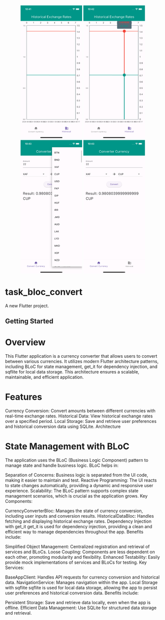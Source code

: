 <p align="center">
<img src="screenShots/SimulatorScreenshot1.png" width="200">
<img src="screenShots/SimulatorScreenshot2.png" width="200">
<img src="screenShots/SimulatorScreenshot3.png" width="200">
<img src="screenShots/SimulatorScreenshot4.png" width="200">
</p>

# task_bloc_convert

A new Flutter project.

## Getting Started

# Overview

This Flutter application is a currency converter that allows users to convert between various currencies. It utilizes modern Flutter architecture patterns, including BLoC for state management, get_it for dependency injection, and sqflite for local data storage. This architecture ensures a scalable, maintainable, and efficient application.

# Features
Currency Conversion: Convert amounts between different currencies with real-time exchange rates.
Historical Data: View historical exchange rates over a specified period.
Local Storage: Save and retrieve user preferences and historical conversion data using SQLite.
Architecture

# State Management with BLoC
The application uses the BLoC (Business Logic Component) pattern to manage state and handle business logic. BLoC helps in:

Separation of Concerns: Business logic is separated from the UI code, making it easier to maintain and test.
Reactive Programming: The UI reacts to state changes automatically, providing a dynamic and responsive user experience.
Scalability: The BLoC pattern supports complex state management scenarios, which is crucial as the application grows.
Key Components:

CurrencyConverterBloc: Manages the state of currency conversion, including user inputs and conversion results.
HistoricalDataBloc: Handles fetching and displaying historical exchange rates.
Dependency Injection with get_it
get_it is used for dependency injection, providing a clean and efficient way to manage dependencies throughout the app. Benefits include:

Simplified Object Management: Centralized registration and retrieval of services and BLoCs.
Loose Coupling: Components are less dependent on each other, promoting modularity and flexibility.
Enhanced Testability: Easily provide mock implementations of services and BLoCs for testing.
Key Services:

BaseAppClient: Handles API requests for currency conversion and historical data.
NavigationService: Manages navigation within the app.
Local Storage with sqflite
sqflite is used for local data storage, allowing the app to persist user preferences and historical conversion data. Benefits include:

Persistent Storage: Save and retrieve data locally, even when the app is offline.
Efficient Data Management: Use SQLite for structured data storage and retrieval.
